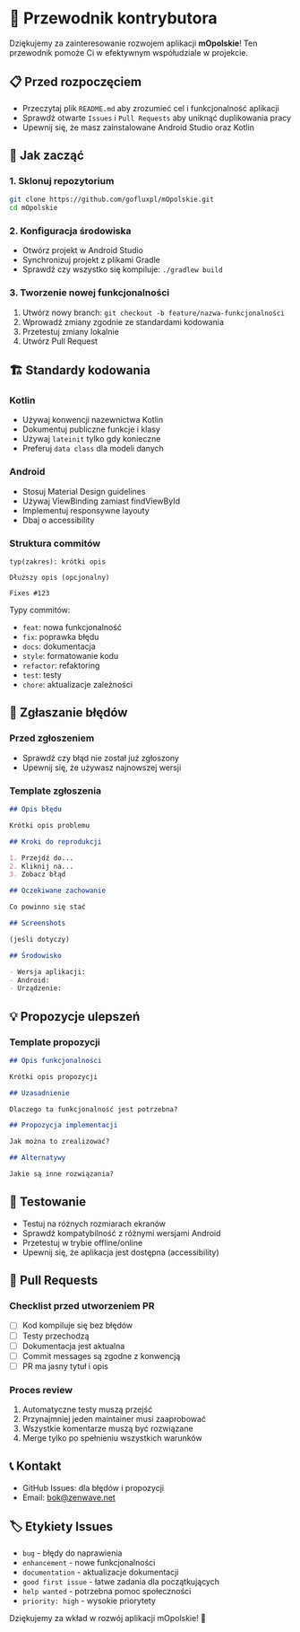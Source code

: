 # 🤝 Przewodnik kontrybutora

Dziękujemy za zainteresowanie rozwojem aplikacji **mOpolskie**! Ten przewodnik pomoże Ci w efektywnym współudziale w projekcie.

## 📋 Przed rozpoczęciem

- Przeczytaj plik `README.md` aby zrozumieć cel i funkcjonalność aplikacji
- Sprawdź otwarte `Issues` i `Pull Requests` aby uniknąć duplikowania pracy
- Upewnij się, że masz zainstalowane Android Studio oraz Kotlin

## 🚀 Jak zacząć

### 1. Sklonuj repozytorium

```bash
git clone https://github.com/gofluxpl/mOpolskie.git
cd mOpolskie
```

### 2. Konfiguracja środowiska

- Otwórz projekt w Android Studio
- Synchronizuj projekt z plikami Gradle
- Sprawdź czy wszystko się kompiluje: `./gradlew build`

### 3. Tworzenie nowej funkcjonalności

1. Utwórz nowy branch: `git checkout -b feature/nazwa-funkcjonalności`
2. Wprowadź zmiany zgodnie ze standardami kodowania
3. Przetestuj zmiany lokalnie
4. Utwórz Pull Request

## 🏗️ Standardy kodowania

### Kotlin

- Używaj konwencji nazewnictwa Kotlin
- Dokumentuj publiczne funkcje i klasy
- Używaj `lateinit` tylko gdy konieczne
- Preferuj `data class` dla modeli danych

### Android

- Stosuj Material Design guidelines
- Używaj ViewBinding zamiast findViewById
- Implementuj responsywne layouty
- Dbaj o accessibility

### Struktura commitów

```
typ(zakres): krótki opis

Dłuższy opis (opcjonalny)

Fixes #123
```

Typy commitów:

- `feat`: nowa funkcjonalność
- `fix`: poprawka błędu
- `docs`: dokumentacja
- `style`: formatowanie kodu
- `refactor`: refaktoring
- `test`: testy
- `chore`: aktualizacje zależności

## 🐛 Zgłaszanie błędów

### Przed zgłoszeniem

- Sprawdź czy błąd nie został już zgłoszony
- Upewnij się, że używasz najnowszej wersji

### Template zgłoszenia

```markdown
## Opis błędu

Krótki opis problemu

## Kroki do reprodukcji

1. Przejdź do...
2. Kliknij na...
3. Zobacz błąd

## Oczekiwane zachowanie

Co powinno się stać

## Screenshots

(jeśli dotyczy)

## Środowisko

- Wersja aplikacji:
- Android:
- Urządzenie:
```

## 💡 Propozycje ulepszeń

### Template propozycji

```markdown
## Opis funkcjonalności

Krótki opis propozycji

## Uzasadnienie

Dlaczego ta funkcjonalność jest potrzebna?

## Propozycja implementacji

Jak można to zrealizować?

## Alternatywy

Jakie są inne rozwiązania?
```

## 🧪 Testowanie

- Testuj na różnych rozmiarach ekranów
- Sprawdź kompatybilność z różnymi wersjami Android
- Przetestuj w trybie offline/online
- Upewnij się, że aplikacja jest dostępna (accessibility)

## 📝 Pull Requests

### Checklist przed utworzeniem PR

- [ ] Kod kompiluje się bez błędów
- [ ] Testy przechodzą
- [ ] Dokumentacja jest aktualna
- [ ] Commit messages są zgodne z konwencją
- [ ] PR ma jasny tytuł i opis

### Proces review

1. Automatyczne testy muszą przejść
2. Przynajmniej jeden maintainer musi zaaprobować
3. Wszystkie komentarze muszą być rozwiązane
4. Merge tylko po spełnieniu wszystkich warunków

## 📞 Kontakt

- GitHub Issues: dla błędów i propozycji
- Email: [bok@zenwave.net](mailto:bok@zenwave.net)

## 🏷️ Etykiety Issues

- `bug` - błędy do naprawienia
- `enhancement` - nowe funkcjonalności
- `documentation` - aktualizacje dokumentacji
- `good first issue` - łatwe zadania dla początkujących
- `help wanted` - potrzebna pomoc społeczności
- `priority: high` - wysokie priorytety

Dziękujemy za wkład w rozwój aplikacji mOpolskie! 🎉
